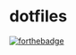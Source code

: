 # dotfiles

[![forthebadge](https://forthebadge.com/images/badges/works-on-my-machine.svg)](https://forthebadge.com)
